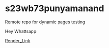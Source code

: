 # s23wb73punyamanand
Remote repo for dynamic pages testing

Hey Whattsapp

[Render_Link](https://s23wb73punyamanand.onrender.com/)
